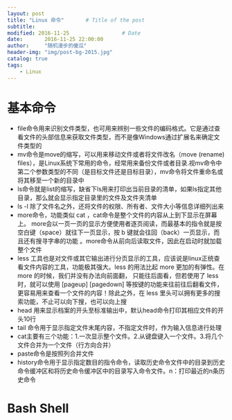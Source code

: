 ```yaml
---
layout: post
title: "Linux 命令"       # Title of the post
subtitle:
modified: 2016-11-25                 # Date
date:       2016-11-25 22:00:00
author:     "随机漫步的傻瓜"
header-img: "img/post-bg-2015.jpg"
catalog: true
tags:
    - Linux
---
```


# 基本命令
- file命令用来识别文件类型，也可用来辨别一些文件的编码格式。它是通过查看文件的头部信息来获取文件类型，而不是像Windows通过扩展名来确定文件类型的
- mv命令是move的缩写，可以用来移动文件或者将文件改名（move (rename) files），是Linux系统下常用的命令，经常用来备份文件或者目录.视mv命令中第二个参数类型的不同（是目标文件还是目标目录），mv命令将文件重命名或将其移至一个新的目录中
- ls命令就是list的缩写，缺省下ls用来打印出当前目录的清单，如果ls指定其他目录，那么就会显示指定目录里的文件及文件夹清单
- ls -l 除了文件名之外，还将文件的权限、所有者、文件大小等信息详细列出来
- more命令，功能类似 cat ，cat命令是整个文件的内容从上到下显示在屏幕上。 more会以一页一页的显示方便使用者逐页阅读，而最基本的指令就是按空白键（space）就往下一页显示，按 b 键就会往回（back）一页显示，而且还有搜寻字串的功能 。more命令从前向后读取文件，因此在启动时就加载整个文件
- less 工具也是对文件或其它输出进行分页显示的工具，应该说是linux正统查看文件内容的工具，功能极其强大。less 的用法比起 more 更加的有弹性。在 more 的时候，我们并没有办法向前面翻， 只能往后面看，但若使用了 less 时，就可以使用 [pageup] [pagedown] 等按键的功能来往前往后翻看文件，更容易用来查看一个文件的内容！除此之外，在 less 里头可以拥有更多的搜索功能，不止可以向下搜，也可以向上搜
- head 用来显示档案的开头至标准输出中，默认head命令打印其相应文件的开头10行
- tail 命令用于显示指定文件末尾内容，不指定文件时，作为输入信息进行处理
- cat主要有三个功能：1.一次显示整个文件。2.从键盘键入一个文件。3.将几个文件合并为一个文件（行方向合并）
- paste命令是按照列合并文件
- history命令用于显示指定数目的指令命令，读取历史命令文件中的目录到历史命令缓冲区和将历史命令缓冲区中的目录写入命令文件。n：打印最近的n条历史命令




# Bash Shell
